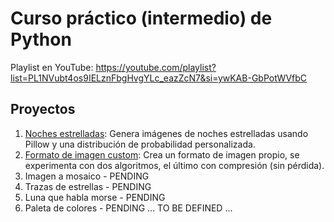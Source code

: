 # Curso práctico (intermedio) de Python

Playlist en YouTube: https://youtube.com/playlist?list=PL1NVubt4os9IELznFbgHvgYLc_eazZcN7&si=ywKAB-GbPotWVfbC

## Proyectos


1. [Noches estrelladas](./starry-nights/): Genera imágenes de noches estrelladas usando Pillow y una distribución de probabilidad personalizada.
2. [Formato de imagen custom](./custom-img-format/): Crea un formato de imagen propio, se experimenta con dos algoritmos, el último con compresión (sin pérdida).
3. Imagen a mosaico - PENDING
4. Trazas de estrellas - PENDING
5. Luna que habla morse - PENDING
6. Paleta de colores - PENDING
... TO BE DEFINED ...